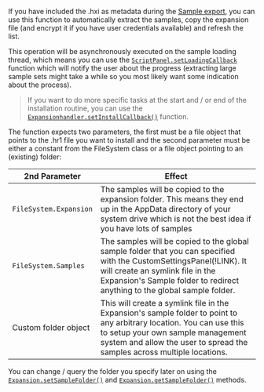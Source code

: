 If you have included the .hxi as metadata during the [Sample export](/working-with-hise/menu-reference/export#export-samples-for-installer), you can use this function to automatically extract the samples, copy the expansion file (and encrypt it if you have user credentials available) and refresh the list.

This operation will be asynchronously executed on the sample loading thread, which means you can use the [`ScriptPanel.setLoadingCallback`](/scripting/scripting-api/scriptpanel#setloadingcallback) function which will notify the user about the progress (extracting large sample sets might take a while so you most likely want some indication about the process).

> If you want to do more specific tasks at the start and / or end of the installation routine, you can use the [`Expansionhandler.setInstallCallback()`](/scripting/scripting-api/expansionhandler#setinstallcallback) function.

The function expects two parameters, the first must be a file object that points to the .hr1 file you want to install and the second parameter must be either a constant from the FileSystem class or a file object pointing to an (existing) folder:

| 2nd Parameter | Effect |
| ---- | ----- |
| `FileSystem.Expansion` | The samples will be copied to the expansion folder. This means they end up in the AppData directory of your system drive which is not the best idea if you have lots of samples |
| `FileSystem.Samples` | The samples will be copied to the global sample folder that you can specified with the CustomSettingsPanel(!LINK). It will create an symlink file in the Expansion's Sample folder to redirect anything to the global sample folder. |
| Custom folder object | This will create a symlink file in the Expansion's sample folder to point to any arbitrary location. You can use this to setup your own sample management system and allow the user to spread the samples across multiple locations. |

You can change / query the folder you specify later on using the [`Expansion.setSampleFolder()`](/scripting/scripting-api/expansion#setsamplefolder) and [`Expansion.getSampleFolder()`](/scripting/scripting-api/expansion#getsamplefolder) methods.

 

 
